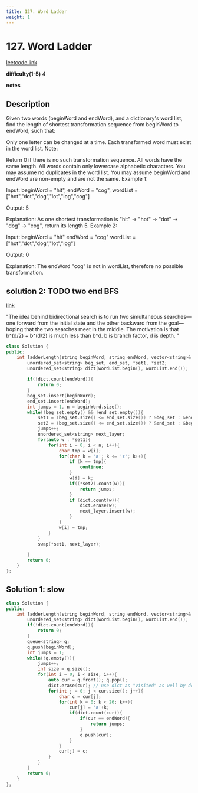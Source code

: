 ```yaml
---
title: 127. Word Ladder
weight: 1
---
```

# 127. Word Ladder

[leetcode link](https://leetcode.com/problems/word-ladder/)

**difficulty(1-5)** 
4

**notes**   


## Description

Given two words (beginWord and endWord), and a dictionary's word list, find the length of shortest transformation sequence from beginWord to endWord, such that:

Only one letter can be changed at a time.
Each transformed word must exist in the word list.
Note:

Return 0 if there is no such transformation sequence.
All words have the same length.
All words contain only lowercase alphabetic characters.
You may assume no duplicates in the word list.
You may assume beginWord and endWord are non-empty and are not the same.
Example 1:

Input:
beginWord = "hit",
endWord = "cog",
wordList = ["hot","dot","dog","lot","log","cog"]

Output: 5

Explanation: As one shortest transformation is "hit" -> "hot" -> "dot" -> "dog" -> "cog",
return its length 5.
Example 2:

Input:
beginWord = "hit"
endWord = "cog"
wordList = ["hot","dot","dog","lot","log"]

Output: 0

Explanation: The endWord "cog" is not in wordList, therefore no possible transformation.

## solution 2: TODO two end BFS
[link](https://leetcode.com/problems/word-ladder/discuss/40711/Two-end-BFS-in-Java-31ms.)

"The idea behind bidirectional search is to run two simultaneous searches—one forward from
the initial state and the other backward from the goal—hoping that the two searches meet in
the middle. The motivation is that b^(d/2) + b^(d/2) is much less than b^d. b is branch factor, d is depth. "

```c++
class Solution {
public:
    int ladderLength(string beginWord, string endWord, vector<string>& wordList) {
        unordered_set<string> beg_set, end_set, *set1, *set2;
        unordered_set<string> dict(wordList.begin(), wordList.end());
        
        if(!dict.count(endWord)){
            return 0;
        }
        beg_set.insert(beginWord);
        end_set.insert(endWord);
        int jumps = 1, n = beginWord.size();
        while(!beg_set.empty() && !end_set.empty()){
            set1 = (beg_set.size() <= end_set.size()) ? &beg_set : &end_set;
            set2 = (beg_set.size() <= end_set.size()) ? &end_set : &beg_set;
            jumps++;
            unordered_set<string> next_layer;
            for(auto w : *set1){
                for(int i = 0; i < n; i++){
                    char tmp = w[i];
                    for(char k = 'a'; k <= 'z'; k++){
                        if (k == tmp){
                            continue;
                        }
                        w[i] = k;
                        if((*set2).count(w)){
                            return jumps;
                        }
                        if (dict.count(w)){
                            dict.erase(w);
                            next_layer.insert(w);
                        }
                    }
                    w[i] = tmp;
                }
            }
            swap(*set1, next_layer);

        }
        return 0;
    }
};
```

## Solution 1: slow

```c++
class Solution {
public:
    int ladderLength(string beginWord, string endWord, vector<string>& wordList) {
        unordered_set<string> dict(wordList.begin(), wordList.end());
        if(!dict.count(endWord)){
            return 0;
        }
        queue<string> q;
        q.push(beginWord);
        int jumps = 1;
        while(!q.empty()){
            jumps++;
            int size = q.size();
            for(int i = 0; i < size; i++){
                auto cur = q.front(); q.pop();
                dict.erase(cur); // use dict as "visited" as well by deleting visited ones
                for(int j = 0; j < cur.size(); j++){
                    char c = cur[j];
                    for(int k = 0; k < 26; k++){
                        cur[j] = 'a'+k;
                        if(dict.count(cur)){
                            if(cur == endWord){
                                return jumps;
                            }
                            q.push(cur);
                        }
                    }
                    cur[j] = c;
                }
            }
        }
        return 0;
    }
};
```